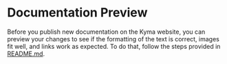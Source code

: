 # Documentation Preview

Before you publish new documentation on the Kyma website, you can preview your changes to see if the formatting of the text is correct, images fit well, and links work as expected. To do that, follow the steps provided in [README.md](LINK_TO_THE_README_IN_HACK).